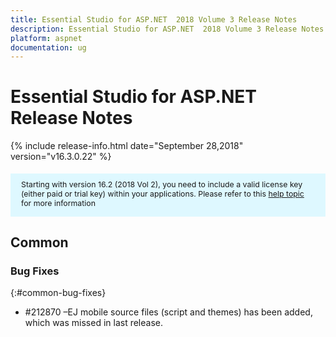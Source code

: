 ```yaml
---
title: Essential Studio for ASP.NET  2018 Volume 3 Release Notes 
description: Essential Studio for ASP.NET  2018 Volume 3 Release Notes 
platform: aspnet
documentation: ug
---
```


# Essential Studio for ASP.NET Release Notes 

{% include release-info.html date="September 28,2018"  version="v16.3.0.22" %} 

<style>
#license {
    font-size: .88em!important;
margin-top: 1.5em;     margin-bottom: 1.5em;
    background-color: #def8ff;
    padding: 10px 17px 14px;
}
</style>

<div id="license">
Starting with version 16.2 (2018 Vol 2), you need to include a valid license key (either paid or trial key) within your applications. 
Please refer to this <a href="/common/essential-studio/licensing/license-key">help topic</a> for more information 
</div>







## Common

### Bug Fixes
{:#common-bug-fixes}

* \#212870 –EJ mobile source files (script and themes) has been added, which was missed in last release.
